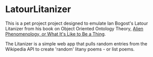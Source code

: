 # LatourLitanizer

This is a pet project project designed to emulate Ian Bogost's Latour Litanizer from his book on Object Oriented Ontology Theory, <u>Alien Phenomenology, or What It's Like to Be a Thing</u>.

The Litanizer is a simple web app that pulls random entries from the Wikipedia API to create 'random' litany poems - or list poems.
